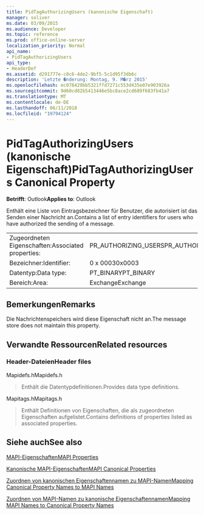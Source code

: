 ```yaml
---
title: PidTagAuthorizingUsers (kanonische Eigenschaft)
manager: soliver
ms.date: 03/09/2015
ms.audience: Developer
ms.topic: reference
ms.prod: office-online-server
localization_priority: Normal
api_name:
- PidTagAuthorizingUsers
api_type:
- HeaderDef
ms.assetid: d291777e-c0c6-4de2-9bf5-5c1d95f3db6c
description: 'Letzte �nderung: Montag, 9. M�rz 2015'
ms.openlocfilehash: ec078429bb5321ffd7271c553d435e07e903926a
ms.sourcegitcommit: 9d60cd82b5413446e5bc8ace2cd689f683fb41a7
ms.translationtype: MT
ms.contentlocale: de-DE
ms.lasthandoff: 06/11/2018
ms.locfileid: "19794124"
---
```

# <a name="pidtagauthorizingusers-canonical-property"></a><span data-ttu-id="0a763-103">PidTagAuthorizingUsers (kanonische Eigenschaft)</span><span class="sxs-lookup"><span data-stu-id="0a763-103">PidTagAuthorizingUsers Canonical Property</span></span>

  
  
<span data-ttu-id="0a763-104">**Betrifft**: Outlook</span><span class="sxs-lookup"><span data-stu-id="0a763-104">**Applies to**: Outlook</span></span> 
  
<span data-ttu-id="0a763-105">Enthält eine Liste von Eintragsbezeichner für Benutzer, die autorisiert ist das Senden einer Nachricht an.</span><span class="sxs-lookup"><span data-stu-id="0a763-105">Contains a list of entry identifiers for users who have authorized the sending of a message.</span></span>
  
|||
|:-----|:-----|
|<span data-ttu-id="0a763-106">Zugeordneten Eigenschaften:</span><span class="sxs-lookup"><span data-stu-id="0a763-106">Associated properties:</span></span>  <br/> |<span data-ttu-id="0a763-107">PR_AUTHORIZING_USERS</span><span class="sxs-lookup"><span data-stu-id="0a763-107">PR_AUTHORIZING_USERS</span></span>  <br/> |
|<span data-ttu-id="0a763-108">Bezeichner:</span><span class="sxs-lookup"><span data-stu-id="0a763-108">Identifier:</span></span>  <br/> |<span data-ttu-id="0a763-109">0 x 0003</span><span class="sxs-lookup"><span data-stu-id="0a763-109">0x0003</span></span>  <br/> |
|<span data-ttu-id="0a763-110">Datentyp:</span><span class="sxs-lookup"><span data-stu-id="0a763-110">Data type:</span></span>  <br/> |<span data-ttu-id="0a763-111">PT_BINARY</span><span class="sxs-lookup"><span data-stu-id="0a763-111">PT_BINARY</span></span>  <br/> |
|<span data-ttu-id="0a763-112">Bereich:</span><span class="sxs-lookup"><span data-stu-id="0a763-112">Area:</span></span>  <br/> |<span data-ttu-id="0a763-113">Exchange</span><span class="sxs-lookup"><span data-stu-id="0a763-113">Exchange</span></span>  <br/> |
   
## <a name="remarks"></a><span data-ttu-id="0a763-114">Bemerkungen</span><span class="sxs-lookup"><span data-stu-id="0a763-114">Remarks</span></span>

<span data-ttu-id="0a763-115">Die Nachrichtenspeichers wird diese Eigenschaft nicht an.</span><span class="sxs-lookup"><span data-stu-id="0a763-115">The message store does not maintain this property.</span></span>
  
## <a name="related-resources"></a><span data-ttu-id="0a763-116">Verwandte Ressourcen</span><span class="sxs-lookup"><span data-stu-id="0a763-116">Related resources</span></span>

### <a name="header-files"></a><span data-ttu-id="0a763-117">Header-Dateien</span><span class="sxs-lookup"><span data-stu-id="0a763-117">Header files</span></span>

<span data-ttu-id="0a763-118">Mapidefs.h</span><span class="sxs-lookup"><span data-stu-id="0a763-118">Mapidefs.h</span></span>
  
> <span data-ttu-id="0a763-119">Enthält die Datentypdefinitionen.</span><span class="sxs-lookup"><span data-stu-id="0a763-119">Provides data type definitions.</span></span>
    
<span data-ttu-id="0a763-120">Mapitags.h</span><span class="sxs-lookup"><span data-stu-id="0a763-120">Mapitags.h</span></span>
  
> <span data-ttu-id="0a763-121">Enthält Definitionen von Eigenschaften, die als zugeordneten Eigenschaften aufgelistet.</span><span class="sxs-lookup"><span data-stu-id="0a763-121">Contains definitions of properties listed as associated properties.</span></span>
    
## <a name="see-also"></a><span data-ttu-id="0a763-122">Siehe auch</span><span class="sxs-lookup"><span data-stu-id="0a763-122">See also</span></span>



[<span data-ttu-id="0a763-123">MAPI-Eigenschaften</span><span class="sxs-lookup"><span data-stu-id="0a763-123">MAPI Properties</span></span>](mapi-properties.md)
  
[<span data-ttu-id="0a763-124">Kanonische MAPI-Eigenschaften</span><span class="sxs-lookup"><span data-stu-id="0a763-124">MAPI Canonical Properties</span></span>](mapi-canonical-properties.md)
  
[<span data-ttu-id="0a763-125">Zuordnen von kanonischen Eigenschaftennamen zu MAPI-Namen</span><span class="sxs-lookup"><span data-stu-id="0a763-125">Mapping Canonical Property Names to MAPI Names</span></span>](mapping-canonical-property-names-to-mapi-names.md)
  
[<span data-ttu-id="0a763-126">Zuordnen von MAPI-Namen zu kanonische Eigenschaftennamen</span><span class="sxs-lookup"><span data-stu-id="0a763-126">Mapping MAPI Names to Canonical Property Names</span></span>](mapping-mapi-names-to-canonical-property-names.md)

